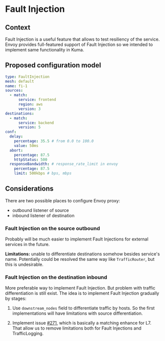 # Fault Injection

## Context

Fault Injection is a useful feature that allows to test resiliency of the service. 
Envoy provides full-featured support of Fault Injection so we intended 
to implement same functionality in Kuma.

## Proposed configuration model

```yaml
type: FaultInjection
mesh: default
name: fi-1
sources:
  - match:
      service: frontend
      region: aws
      version: 3
destinations:
  - match:
      service: backend
      version: 5
conf:
  delay:
    percentage: 35.5 # from 0.0 to 100.0
    value: 50ms
  abort:
    percentage: 87.5
    httpStatus: 500
  responseBandwidth: # response_rate_limit in envoy
    percentage: 87.5
    limit: 500kbps # bps, mbps
```

## Considerations

There are two possible places to configure Envoy proxy: 
- outbound listener of source
- inbound listener of destination

### Fault Injection on the source outbound

Probably will be much easier to implement Fault Injections for external services in the future.

**Limitations:** unable to differentiate destinations somehow besides service's name. 
Potentially could be resolved the same way like `TrafficRouter`, but this is undesirable. 

### Fault Injection on the destination inbound

More preferable way to implement Fault Injection. But problem with traffic differentiation is 
still exist. The idea is to implement Fault Injection gradually by stages:  

1. Use `downstream_nodes` field to differentiate traffic by hosts. So the first implementations 
will have limitations with source differentiation. 

2. Implement issue [#271](https://github.com/Kong/kuma/issues/271), which is basically a matching 
enhance for L7. That allow us to remove limitations both for Fault Injections and TrafficLogging.  
  
